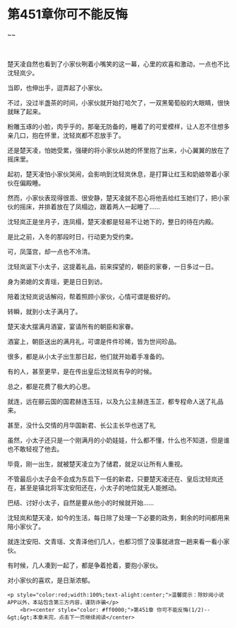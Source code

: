 # 第451章你可不能反悔
~~
    	    <p name="pagetop" href="javascript:void(0);" onclick="return false" style="line-height: 35px;padding: 10px;color: #333;"> </p><p>楚天凌自然也看到了小家伙咧着小嘴笑的这一幕，心里的欢喜和激动，一点也不比沈轻岚少。</p><p>当即，也伸出手，逗弄起了小家伙。</p><p>不过，没过半盏茶的时间，小家伙就开始打哈欠了，一双黑葡萄般的大眼睛，很快就眯了起来。</p><p>粉雕玉琢的小脸，肉乎乎的，那毫无防备的，睡着了的可爱模样，让人忍不住想多亲几口，抱在怀里，沈轻岚都不忍放手了。</p><p>还是楚天凌，怕她受累，强硬的将小家伙从她的怀里抱了出来，小心翼翼的放在了摇床里。</p><p>起初，楚天凌怕小家伙哭闹，会影响到沈轻岚休息，是打算让红玉和奶娘带着小家伙在偏殿睡。</p><p>然而，小家伙表现得很乖、很安静，楚天凌就不忍心将他丢给红玉她们了，把小家伙的摇床，并排着放在了凤榻边，跟着两人一起睡了……</p><p>沈轻岚正是坐月子，连凤榻，楚天凌都是轻易不让她下的，整日的待在内殿。</p><p>是比之前，入冬的那段时日，行动更为受约束。</p><p>可，凤藻宫，却一点也不冷清。</p><p>沈轻岚诞下小太子，这提着礼品，前来探望的，朝臣的家眷，一日多过一日。</p><p>身为弟媳的文青瑶，更是日日到访。</p><p>陪着沈轻岚说话解闷，帮着照顾小家伙，心情可谓是极好的。</p><p>转瞬，就到小太子满月了。</p><p>楚天凌大摆满月酒宴，宴请所有的朝臣和家眷。</p><p>酒宴上，朝臣送出的满月礼，可谓是件件珍稀，皆为世间珍品。</p><p>很多，都是从小太子出生那日起，他们就开始着手准备的。</p><p>有的人，甚至更早，是在传出皇后沈轻岚有孕的时候。</p><p>总之，都是花费了极大的心思。</p><p>就连，远在郦云国的国君赫连玉珏，以及九公主赫连玉芷，都专程命人送了礼品来。</p><p>甚至，没什么交情的月华国新君、长公主长华也送了礼</p><p>虽然，小太子还只是一个刚满月的小奶娃娃，什么都不懂，什么也不知道，但是谁也不敢轻视了他去。</p><p>毕竟，刚一出生，就被楚天凌立为了储君，就足以让所有人重视。</p><p>不管最后小太子会不会成为东启下一任的新君，只要楚天凌还在、皇后沈轻岚还在，甚至是镇北将军沈安阳还在，小太子的地位就无人能撼动。</p><p>巴结、讨好小太子，自然是要从他小的时候就开始……</p><p>沈轻岚和楚天凌，如今的生活，每日除了处理一下必要的政务，剩余的时间都用来陪小家伙了。</p><p>就连沈安阳、文青瑶、文青泽他们几人，也都习惯了没事就进宫一趟来看一看小家伙。</p><p>有时候，几人凑到一起了，都是争着抢着，要抱小家伙。</p><p>对小家伙的喜欢，是日渐浓郁。</p>
    	
   	<p style="color:red;width:100%;text-alight:center;">温馨提示：除妙阅小说APP以外，本站包含第三方内容，谨防诈骗</p>
    	<br><center style="color: #ff0000;">第451章 你可不能反悔(1/2)--&gt;&gt;本章未完，点击下一页继续阅读</center>
    	